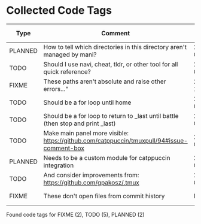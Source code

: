 # Collected Code Tags

| Type    | Comment                                                                                   | Last Edit  | Source File                                                                                                                                                                         |
|---------|-------------------------------------------------------------------------------------------|------------|-------------------------------------------------------------------------------------------------------------------------------------------------------------------------------------|
| PLANNED | How to tell which directories in this directory aren't managed by mani?                   | 2024-03-14 | [Developer/kyleking/mani.yaml:2](https://github.com/KyleKing/dotfiles/blame/2e93258178b4628d162f14a983b300a6a5c5e281/Developer/kyleking/mani.yaml#L2)                               |
| TODO    | Should I use navi, cheat, tldr, or other tool for all quick reference?                    | 2024-03-18 | [dot_config/my_config/private__omz.sh:15](https://github.com/KyleKing/dotfiles/blame/c68cd58be9c9b1e2982b75be6ce0dbe1321b8b70/dot_config/my_config/private__omz.sh#L15)             |
| FIXME   | These paths aren't absolute and raise other errors..."                                    | 2022-12-12 | [dot_config/my_config/private_cli_tools.sh:37](https://github.com/KyleKing/dotfiles/blame/c84074aed23f598a42083cf42bab5fe78acf8c15/dot_config/my_config/private_cli_tools.sh#L28)   |
| TODO    | Should be a for loop until home                                                           | 2024-02-23 | [dot_config/my_config/private_cli_tools.sh:101](https://github.com/KyleKing/dotfiles/blame/6ce3a156f595cc6ea6e525e1ba403ed04c9ce694/dot_config/my_config/private_cli_tools.sh#L101) |
| TODO    | Should be a for loop to return to _last until battle (then stop and print _last)          | 2024-02-23 | [dot_config/my_config/private_cli_tools.sh:105](https://github.com/KyleKing/dotfiles/blame/6ce3a156f595cc6ea6e525e1ba403ed04c9ce694/dot_config/my_config/private_cli_tools.sh#L105) |
| TODO    | Make main panel more visible: https://github.com/catppuccin/tmuxpull/94#issue-comment-box | 2024-01-31 | [dot_tmux.conf:71](https://github.com/KyleKing/dotfiles/blame/15f4b701546428a1ccdf5521363f2b3a15d59cac/dot_tmux.conf#L69)                                                           |
| PLANNED | Needs to be a custom module for catppuccin integration                                    | 2024-03-21 | [dot_tmux.conf:95](https://github.com/KyleKing/dotfiles/blame/a6c1a56cab3a0c858e88797a79b528ff469cbf18/dot_tmux.conf#L95)                                                           |
| TODO    | And consider improvements from: https://github.com/gpakosz/.tmux                          | 2024-01-31 | [dot_tmux.conf:108](https://github.com/KyleKing/dotfiles/blame/15f4b701546428a1ccdf5521363f2b3a15d59cac/dot_tmux.conf#L108)                                                         |
| FIXME   | These don't open files from commit history                                                | N/A        | private_Library/private_Application Support/lazygit/config.yml:29                                                                                                                   |

Found code tags for FIXME (2), TODO (5), PLANNED (2)

<!-- calcipy_skip_tags -->
